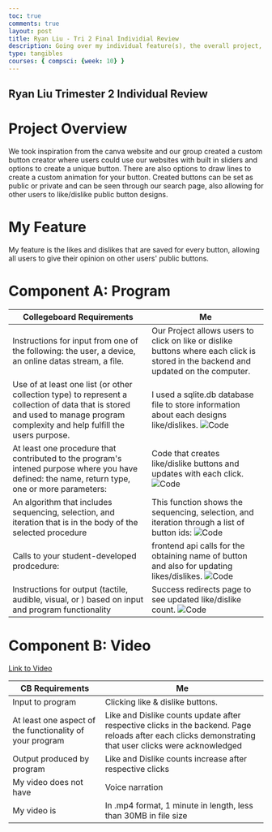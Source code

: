 ```yaml
---
toc: true
comments: true
layout: post
title: Ryan Liu - Tri 2 Final Individial Review
description: Going over my individual feature(s), the overall project, and College Board requirements.
type: tangibles
courses: { compsci: {week: 10} }
---
```


## Ryan Liu Trimester 2 Individual Review

# Project Overview

We took inspiration from the canva website and our group created a custom button creator where users could use our websites with built in sliders and options to create a unique button. There are also options to draw lines to create a custom animation for your button. Created buttons can be set as public or private and can be seen through our search page, also allowing for other users to like/dislike public button designs.

# My Feature

My feature is the likes and dislikes that are saved for every button, allowing all users to give their opinion on other users' public buttons.

# Component A: Program

| Collegeboard Requirements | Me |
|------------------|------------------|
| Instructions for input from one of the following: the user, a device, an online datas stream, a file.  | Our Project allows users to click on like or dislike buttons where each click is stored in the backend and updated on the computer.  |
| Use of at least one list (or other collection type) to represent a collection of data that is stored and used to manage program complexity and help fulfill the users purpose.  | I used a sqlite.db database file to store information about each designs like/dislikes. ![Code](https://i.ibb.co/PZz5fRC/Screenshot-2024-02-27-004122.png) |
| At least one procedure that contributed to the program's intened purpose where you have defined: the name, return type, one or more parameters:  | Code that creates like/dislike buttons and updates with each click. ![Code](https://i.ibb.co/3NDnBM5/Screenshot-2024-02-27-010559.png)  |
| An algorithm that includes sequencing, selection, and iteration that is in the body of the selected procedure  | This function shows the sequencing, selection, and iteration through a list of button ids: ![Code](https://i.ibb.co/tBZFVr6/Screenshot-2024-02-27-154219.png) |
| Calls to your student-developed prodcedure:  |  frontend api calls for the obtaining name of button and also for updating likes/dislikes. ![Code](https://i.ibb.co/XVkmxSY/Screenshot-2024-02-27-011709.png)  |
| Instructions for output (tactile, audible, visual, or ) based on input and program functionality  | Success redirects page to see updated like/dislike count. ![Code](https://i.ibb.co/1zBP4fC/Screenshot-2024-02-27-012805.png)  |

# Component B: Video

[Link to Video](https://drive.google.com/file/d/1hdHQzBZHwL3Zw3FdAGimokGt0-sYAoOi/view?usp=drive_link)

| CB Requirements | Me |
|-----------------|----|
| Input to program | Clicking like & dislike buttons. |
| At least one aspect of the functionality of your program | Like and Dislike counts update after respective clicks in the backend. Page reloads after each clicks demonstrating that user clicks were acknowledged |
| Output produced by program | Like and Dislike counts increase after respective clicks |
| My video does not have | Voice narration |
| My video is | In .mp4 format, 1 minute in length, less than 30MB in file size |